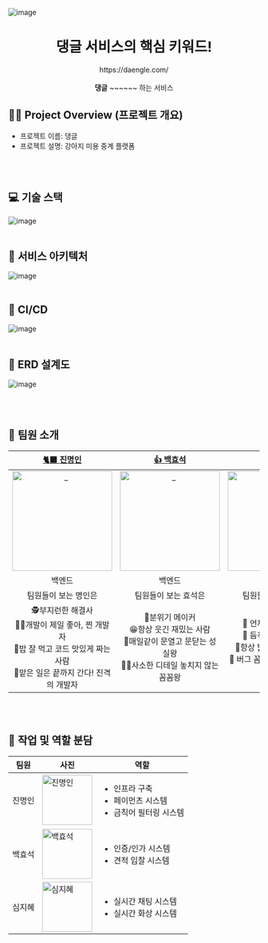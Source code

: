![image](https://github.com/user-attachments/assets/1571a693-841e-471b-8b45-4efba5601e26)

<div align=center>
  <h1> 댕글 서비스의 핵심 키워드! </h2>
  https://daengle.com/
  <br>
  <br>
  <strong>댕글</strong> ~~~~~~ 하는 서비스
  <br>


</div>

## 🧑‍💻 Project Overview (프로젝트 개요)
- 프로젝트 이름: 댕글
- 프로젝트 설명: 강아지 미용 중계 플랫폼

<br/>
<br/>

## 💻 기술 스택
![image](https://github.com/user-attachments/assets/ae5eefdc-2156-41aa-bb18-430c02ad39cf)
<br />
<br />

## 🦉 서비스 아키텍처
![image](https://github.com/user-attachments/assets/bd2b5c99-8bcc-44e8-915b-a85efdf93341)
<br />
<br />

## 🦉 CI/CD
![image](https://github.com/user-attachments/assets/e9916060-7677-4c43-8a42-1fc8ad517c69)
<br />
<br />

## 🦉 ERD 설계도
![image](https://github.com/user-attachments/assets/f1980534-20ec-441f-8d53-d0d0cfead8a2)

<br />
<br />

## 👥 팀원 소개
|                                              [🐈‍⬛ 진명인](https://github.com/myeonginjin)                                               |                                              [👍 백효석](https://github.com/alexization)                                               |                                               [🌱 심지혜](https://github.com/sapientia1007)                                                |
| :-------------------------------------------------------------------------------------------------------------------------------------: | :-------------------------------------------------------------------------------------------------------------------------------: | :-------------------------------------------------------------------------------------------------------------------------------: |
| <a href="https://github.com/myeonginjin"> <img src="https://avatars.githubusercontent.com/myeonginjin" width=200px alt="_"/> </a> | <a href="https://github.com/alexization"> <img src="https://avatars.githubusercontent.com/alexization" width=200px alt="_"/> </a> | <a href="https://github.com/sapientia1007"> <img src="https://avatars.githubusercontent.com/sapientia1007" width=200px alt="_"/> </a> |
|                                                               백엔드                                                                |                                                            백엔드                                                             |                                                              백엔드                                                               |
|                                                 팀원들이 보는 명인은                                                                    |                                                       팀원들이 보는 효석은                                                        |                                                         팀원들이 보는 지혜는                                                        |
| 🕵️‍부지런한 해결사 <br/> 👩‍💻개발이 제일 좋아, 찐 개발자 <br/> 🍜밥 잘 먹고 코드 맛있게 짜는 사람 <br/> 🚗맡은 일은 끝까지 간다! 진격의 개발자|🤩분위기 메이커<br/>😁항상 웃긴 재밌는 사람<br/>🏃‍매일같이 문열고 문닫는 성실왕<br/>👨‍🏫사소한 디테일 놓치지 않는 꼼꼼왕|🥳 언제나 맑은 긍정왕 <br />🔫 듬직한 트러블 슈터 <br />🤩항상 밝은 분위기 메이커 <br />🎯 버그 꼼짝마! 백발백중 버그 퇴치|

<br />
<br />

## 🔨 작업 및 역할 분담

| 팀원  | 사진 | 역할 |
|-----------------|-----------------|-----------------|
| 진명인    |  <img src="https://avatars.githubusercontent.com/myeonginjin" alt="진명인" width="100"> | <ul><li>인프라 구축</li><li>페이먼츠 시스템</li><li>금칙어 필터링 시스템</li></ul>     |
| 백효석   |  <img src="https://avatars.githubusercontent.com/alexization" alt="백효석" width="100">| <ul><li>인증/인가 시스템</li><li>견적 입찰 시스템</li> |
| 심지혜   |  <img src="https://avatars.githubusercontent.com/sapientia1007" alt="심지혜" width="100">    |<ul><li>실시간 채팅 시스템</li><li>실시간 화상 시스템</li></ul>  |

<br/> 
<br/>
